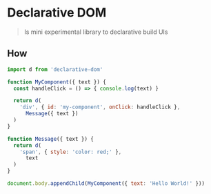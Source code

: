 # Declarative DOM

> Is mini experimental library to declarative build UIs

## How

```js
import d from 'declarative-dom'

function MyComponent({ text }) {
  const handleClick = () => { console.log(text) }

  return d(
    'div', { id: 'my-component', onClick: handleClick },
      Message({ text })
  )
}

function Message({ text }) {
  return d(
    'span', { style: 'color: red;' },
      text
  )
}

document.body.appendChild(MyComponent({ text: 'Hello World!' }))
```